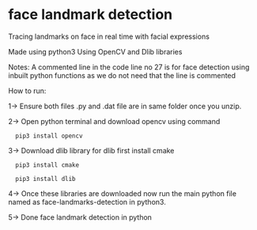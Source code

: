 # face landmark detection
 Tracing landmarks on face in real time with facial expressions

Made using python3 
Using OpenCV and Dlib libraries

Notes:
A commented line in the code line no 27 is for face detection using inbuilt python functions as we do not need that the line is commented 

How to run:

1-> Ensure both files .py and .dat file are in same folder once you unzip.

2-> Open python terminal and download opencv using command 

      pip3 install opencv     
      
3-> Download dlib library 
      for dlib first install cmake 
      
      pip3 install cmake
      
      pip3 install dlib    
      
4-> Once these libraries are downloaded now run the main python file named as face-landmarks-detection in python3.

5-> Done face landmark detection in python

